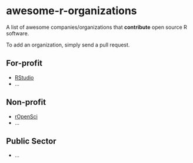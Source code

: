 # awesome-r-organizations
A list of awesome companies/organizations that **contribute** open source R software. 

To add an organization, simply send a pull request.

## For-profit

* [RStudio](https://www.rstudio.com)
* ...

## Non-profit

* [rOpenSci](https://ropensci.org/)
* ...

## Public Sector

* ...
